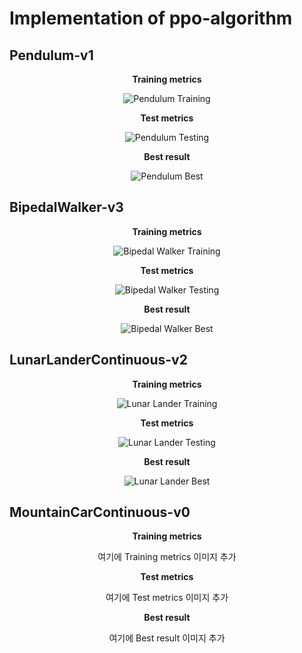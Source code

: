 # Implementation of ppo-algorithm

## Pendulum-v1

<p align="center"><strong>Training metrics</strong></p>

<p align="center">
  <img src="https://github.com/user-attachments/assets/84c53d3c-dd20-4b30-ba23-5282a22d5e79" alt="Pendulum Training">
</p>

<p align="center"><strong>Test metrics</strong></p>

<p align="center">
  <img src="https://github.com/user-attachments/assets/81694181-32e7-47d9-966b-b64b663fd669" alt="Pendulum Testing">
</p>

<p align="center"><strong>Best result</strong></p>

<p align="center">
  <img src="https://github.com/user-attachments/assets/ce8a5d5c-edc8-47d9-86d7-8832f81d2fed" alt="Pendulum Best">
</p>


## BipedalWalker-v3

<p align="center"><strong>Training metrics</strong></p>

<p align="center">
  <img src="https://github.com/user-attachments/assets/3e6a212a-91e0-45ac-9397-5febb55faf5c" alt="Bipedal Walker Training">
</p>

<p align="center"><strong>Test metrics</strong></p>

<p align="center">
  <img src="https://github.com/user-attachments/assets/1233feed-1782-40f0-bc4e-1d7804028342" alt="Bipedal Walker Testing">
</p>

<p align="center"><strong>Best result</strong></p>

<p align="center">
  <img src="https://github.com/user-attachments/assets/3301ee64-ad86-4bda-a419-63763a00858f" alt="Bipedal Walker Best">
</p>


## LunarLanderContinuous-v2

<p align="center"><strong>Training metrics</strong></p>

<p align="center">
  <img src="https://github.com/user-attachments/assets/c1dd2b54-00dd-4dc2-a127-66d98c859ecc" alt="Lunar Lander Training">
</p>

<p align="center"><strong>Test metrics</strong></p>

<p align="center">
  <img src="https://github.com/user-attachments/assets/38893809-55e0-40a4-95eb-32693ce79084" alt="Lunar Lander Testing">
</p>

<p align="center"><strong>Best result</strong></p>

<p align="center">
  <img src="https://github.com/user-attachments/assets/f71224a8-a224-4555-bd7e-80bc56e13399" alt="Lunar Lander Best">
</p>


## MountainCarContinuous-v0

<p align="center"><strong>Training metrics</strong></p>

<p align="center">여기에 Training metrics 이미지 추가</p>

<p align="center"><strong>Test metrics</strong></p>

<p align="center">여기에 Test metrics 이미지 추가</p>

<p align="center"><strong>Best result</strong></p>

<p align="center">여기에 Best result 이미지 추가</p>
